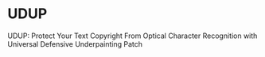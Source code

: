 # UDUP
UDUP: Protect Your Text Copyright From Optical Character Recognition with Universal Defensive Underpainting Patch
